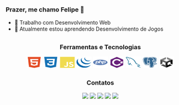 <link rel="stylesheet" href="https://cdn.jsdelivr.net/gh/devicons/devicon@latest/devicon.min.css">

### Prazer, me chamo Felipe 👋

- 🔭 Trabalho com Desenvolvimento Web
- 🌱 Atualmente estou aprendendo Desenvolvimento de Jogos

<h2></h2>

<div align="center" dir="auto">
    <h3 dir="auto">Ferramentas e Tecnologias</h3>
    <img title="HTML 5" align="center" width="40" height="30" src="https://raw.githubusercontent.com/devicons/devicon/master/icons/html5/html5-plain.svg" style="max-width: 100%;">
    <img title="CSS 3" align="center" width="40" height="30" src="https://raw.githubusercontent.com/devicons/devicon/master/icons/css3/css3-plain.svg" style="max-width: 100%;">
    <img title="Javascript" align="center" width="40" height="30" src="https://raw.githubusercontent.com/devicons/devicon/master/icons/javascript/javascript-plain.svg" style="max-width: 100%;">
    <img title="JQuery" align="center" width="40" height="30" src="https://raw.githubusercontent.com/devicons/devicon/master/icons/jquery/jquery-plain.svg" style="max-width: 100%;">
    <img title="PHP" align="center" width="40" height="30" src="https://raw.githubusercontent.com/devicons/devicon/master/icons/php/php-plain.svg" style="max-width: 100%;">
    <img title="C#" align="center" width="40" height="30" src="https://raw.githubusercontent.com/devicons/devicon/master/icons/csharp/csharp-plain.svg" style="max-width: 100%;">
    <img title="MySql" align="center" width="40" height="30" src="https://raw.githubusercontent.com/devicons/devicon/master/icons/mysql/mysql-plain.svg" style="max-width: 100%;">
    <img title="PostgreSql" align="center" width="40" height="30" src="https://raw.githubusercontent.com/devicons/devicon/master/icons/postgresql/postgresql-plain.svg" style="max-width: 100%;">
    <img title="Unity" align="center" width="40" height="30" src="https://raw.githubusercontent.com/devicons/devicon/master/icons/unity/unity-original.svg" style="max-width: 100%;">
</div>

<h2></h2>

<div align="center" dir="auto">
    <h3 dir="auto">Contatos</h3>
    <a href="https://www.youtube.com/channel/UCfXSR-_MekSvrOx3xlcWU9A" target="_blank"><img src="https://img.shields.io/badge/YouTube-FF0000?style=for-the-badge&logo=youtube&logoColor=white" target="_blank"></a>
    <a href="https://instagram.com/felipeampolini" target="_blank"><img src="https://img.shields.io/badge/-Instagram-%23E4405F?style=for-the-badge&logo=instagram&logoColor=white" target="_blank"></a>
    <a href="https://www.twitch.tv/akam_f" target="_blank"><img src="https://img.shields.io/badge/Twitch-9146FF?style=for-the-badge&logo=twitch&logoColor=white" target="_blank"></a>
    <a href = "mailto:felipeampolini@gmail.com"><img src="https://img.shields.io/badge/Gmail-D14836?style=for-the-badge&logo=gmail&logoColor=white" target="_blank"></a>
    <a href="https://www.linkedin.com/in/felipe-graff-ampolini-4ba987162/" target="_blank"><img src="https://img.shields.io/badge/-LinkedIn-%230077B5?style=for-the-badge&logo=linkedin&logoColor=white" target="_blank"></a>   
</div>

